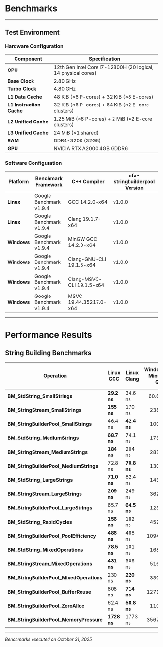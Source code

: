# Benchmarks

---

## Test Environment

### Hardware Configuration

| Component                | Specification                                                 |
| ------------------------ | ------------------------------------------------------------- |
| **CPU**                  | 12th Gen Intel Core i7-12800H (20 logical, 14 physical cores) |
| **Base Clock**           | 2.80 GHz                                                      |
| **Turbo Clock**          | 4.80 GHz                                                      |
| **L1 Data Cache**        | 48 KiB (×6 P-cores) + 32 KiB (×8 E-cores)                     |
| **L1 Instruction Cache** | 32 KiB (×6 P-cores) + 64 KiB (×2 E-core clusters)             |
| **L2 Unified Cache**     | 1.25 MiB (×6 P-cores) + 2 MiB (×2 E-core clusters)            |
| **L3 Unified Cache**     | 24 MiB (×1 shared)                                            |
| **RAM**                  | DDR4-3200 (32GB)                                              |
| **GPU**                  | NVIDIA RTX A2000 4GB GDDR6                                    |

### Software Configuration

| Platform    | Benchmark Framework     | C++ Compiler              | nfx-stringbuilderpool Version |
| ----------- | ----------------------- | ------------------------- | ----------------------------- |
| **Linux**   | Google Benchmark v1.9.4 | GCC 14.2.0-x64            | v1.0.0                        |
| **Linux**   | Google Benchmark v1.9.4 | Clang 19.1.7-x64          | v1.0.0                        |
| **Windows** | Google Benchmark v1.9.4 | MinGW GCC 14.2.0-x64      | v1.0.0                        |
| **Windows** | Google Benchmark v1.9.4 | Clang-GNU-CLI 19.1.5-x64  | v1.0.0                        |
| **Windows** | Google Benchmark v1.9.4 | Clang-MSVC-CLI 19.1.5-x64 | v1.0.0                        |
| **Windows** | Google Benchmark v1.9.4 | MSVC 19.44.35217.0-x64    | v1.0.0                        |

---

# Performance Results

## String Building Benchmarks

| Operation                                | Linux GCC   | Linux Clang | Windows MinGW GCC | Windows Clang-GNU-CLI | Windows Clang-MSVC-CLI | Windows MSVC |
| ---------------------------------------- | ----------- | ----------- | ----------------: | --------------------: | ---------------------: | -----------: |
| **BM_StdString_SmallStrings**            | **29.2 ns** | 34.6 ns     |           60.6 ns |               92.3 ns |                76.0 ns |      57.9 ns |
| **BM_StringStream_SmallStrings**         | **155 ns**  | 170 ns      |            238 ns |                688 ns |                 565 ns |       415 ns |
| **BM_StringBuilderPool_SmallStrings**    | 46.4 ns     | **42.4 ns** |            100 ns |                117 ns |                92.6 ns |      67.0 ns |
| **BM_StdString_MediumStrings**           | **68.7 ns** | 74.1 ns     |            173 ns |                293 ns |                 226 ns |       158 ns |
| **BM_StringStream_MediumStrings**        | **184 ns**  | 204 ns      |            281 ns |               1138 ns |                 875 ns |       709 ns |
| **BM_StringBuilderPool_MediumStrings**   | 72.8 ns     | **70.8 ns** |            130 ns |                179 ns |                 137 ns |       104 ns |
| **BM_StdString_LargeStrings**            | **71.0 ns** | 82.4 ns     |            143 ns |                227 ns |                 168 ns |       131 ns |
| **BM_StringStream_LargeStrings**         | **209 ns**  | 249 ns      |            362 ns |               1228 ns |                 911 ns |       775 ns |
| **BM_StringBuilderPool_LargeStrings**    | 65.7 ns     | **64.5 ns** |            123 ns |                165 ns |                 118 ns |      99.8 ns |
| **BM_StdString_RapidCycles**             | **156 ns**  | 182 ns      |            452 ns |                823 ns |                 587 ns |       488 ns |
| **BM_StringBuilderPool_PoolEfficiency**  | **486 ns**  | 488 ns      |           1094 ns |               1313 ns |                1007 ns |       754 ns |
| **BM_StdString_MixedOperations**         | **78.5 ns** | 101 ns      |            168 ns |                403 ns |                 275 ns |       227 ns |
| **BM_StringStream_MixedOperations**      | **431 ns**  | 506 ns      |            516 ns |               2533 ns |                1746 ns |      1638 ns |
| **BM_StringBuilderPool_MixedOperations** | 230 ns      | **220 ns**  |            330 ns |                517 ns |                 350 ns |       278 ns |
| **BM_StringBuilderPool_BufferReuse**     | 808 ns      | **714 ns**  |           1271 ns |               1913 ns |                1306 ns |      1034 ns |
| **BM_StringBuilderPool_ZeroAlloc**       | 62.4 ns     | **58.8 ns** |            110 ns |                110 ns |                77.9 ns |      70.6 ns |
| **BM_StringBuilderPool_MemoryPressure**  | **1728 ns** | 1773 ns     |           3567 ns |               5817 ns |                3843 ns |      2936 ns |

---

_Benchmarks executed on October 31, 2025_
